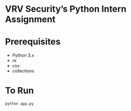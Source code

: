 # VRV Security’s Python Intern Assignment

# Prerequisites

- Python 3.x
- re
- csv
- collections

# To Run
```python app.py```